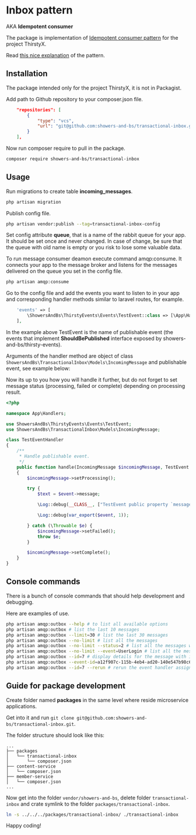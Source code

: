 # Inbox pattern

AKA **Idempotent consumer**

The package is implementation of [Idempotent consumer pattern](https://microservices.io/patterns/communication-style/idempotent-consumer.html) for the project ThirstyX.

Read [this nice explanation](https://softwaremill.com/microservices-101/#inbox-pattern) of the pattern.

## Installation

The package intended only for the project ThirstyX, it is not in Packagist.

Add path to Github repository to your composer.json file.

```json
    "repositories": [
        {
            "type": "vcs",
            "url": "git@github.com:showers-and-bs/transactional-inbox.git"
        }
    ],
```
Now run composer require to pull in the package.

```sh
composer require showers-and-bs/transactional-inbox
```
## Usage

Run migrations to create table **incoming_messages**.

```sh
php artisan migration
```

Publish config file.

```sh
php artisan vendor:publish --tag=transactional-inbox-config
```

Set config attribute **queue**, that is a name of the rabbit queue for your app. It should be set once and never changed. In case of change, be sure that the queue with old name is empty or you risk to lose some valuable data.

To run message consumer deamon execute command amqp:consume. It connects your app to the message broker and listens for the messages delivered on the queue you set in the config file.

```sh
php artisan amqp:consume
```

Go to the config file and add the events you want to listen to in your app and corresponding handler methods similar to laravel routes, for example.

```php
    'events' => [
        \ShowersAndBs\ThirstyEvents\Events\TestEvent::class => [\App\Handlers\TestEventHandler::class, 'handle'],
    ],
```

In the example above TestEvent is the name of publishable event (the events that implement **ShouldBePublished** interface exposed by showers-and-bs/thirsty-events).

Arguments of the handler method are object of class `ShowersAndBs\TransactionalInbox\Models\IncomingMessage` and publishable event, see example below:

Now its up to you how you will handle it further, but do not forget to set message status (processing, failed or complete) depending on processing result.

```php
<?php

namespace App\Handlers;

use ShowersAndBs\ThirstyEvents\Events\TestEvent;
use ShowersAndBs\TransactionalInbox\Models\IncomingMessage;

class TestEventHandler
{
    /**
     * Handle publishable event.
     */
    public function handle(IncomingMessage $incomingMessage, TestEvent $event): void
    {
        $incomingMessage->setProcessing();

        try {
            $text = $event->message;

            \Log::debug(__CLASS__, ["TestEvent public property `message` contains text `$text`"]);

            \Log::debug(var_export($event, 1));

        } catch (\Throwable $e) {
            $incomingMessage->setFailed();
            throw $e;
        }

        $incomingMessage->setComplete();
    }
}
```

## Console commands

There is a bunch of console commands that should help development and debugging.

Here are examples of use.

```sh
php artisan amqp:outbox --help # to list all available options
php artisan amqp:outbox # list the last 10 messages
php artisan amqp:outbox --limit=30 # list the last 30 messages
php artisan amqp:outbox --no-limit # list all the messages
php artisan amqp:outbox --no-limit --status=2 # list all the messages with the status 2 (FAILED)
php artisan amqp:outbox --no-limit --event=UserLogin # list all the messages for the event UserLogin
php artisan amqp:outbox --id=7 # display details for the message with id=7
php artisan amqp:outbox --event-id=a12f907c-115b-4eb4-ad20-140e547b98c6 # display details for the message with event id =a12f907c-115b-4eb4-ad20-140e547b98c6
php artisan amqp:outbox --id=7 --rerun # rerun the event handler assigned to the publishable event
```

## Guide for package development

Create folder named **packages** in the same level where reside microservice applications.

Get into it and run `git clone git@github.com:showers-and-bs/transactional-inbox.git`.

The folder structure should look like this:

<pre>
<code>...
&#9500;&#9472;&#9472; packages
&#9474;   &#9492;&#9472;&#9472; transactional-inbox
&#9474;       &#9492;&#9472;&#9472; composer.json
&#9500;&#9472;&#9472; content-service
&#9474;   &#9492;&#9472;&#9472; composer.json
&#9500;&#9472;&#9472; member-service
&#9474;   &#9492;&#9472;&#9472; composer.json
...</code>
</pre>

Now get into the folder `vendor/showers-and-bs`, delete folder `transactional-inbox` and crate symlink to the folder `packages/transactional-inbox`.

```sh
ln -s ../../../packages/transactional-inbox/ ./transactional-inbox
```

Happy coding!
